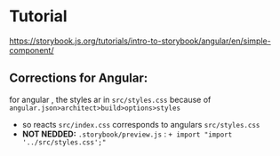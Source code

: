 # Tutorial

https://storybook.js.org/tutorials/intro-to-storybook/angular/en/simple-component/

## Corrections for Angular:

for angular , the styles ar in `src/styles.css` because of `angular.json>architect>build>options>styles`

- so reacts `src/index.css` corresponds to angulars `src/styles.css`
- **NOT NEDDED:** `.storybook/preview.js` : `+ import "import '../src/styles.css';"`
